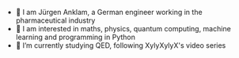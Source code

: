 - 👋 I am Jürgen Anklam, a German engineer working in the pharmaceutical industry
- 👀 I am interested in maths, physics, quantum computing, machine learning and programming in Python
- 🌱 I’m currently studying QED, following XylyXylyX's video series

<!---
juergen-ka/juergen-ka is a ✨ special ✨ repository because its `README.md` (this file) appears on your GitHub profile.
You can click the Preview link to take a look at your changes.
--->
